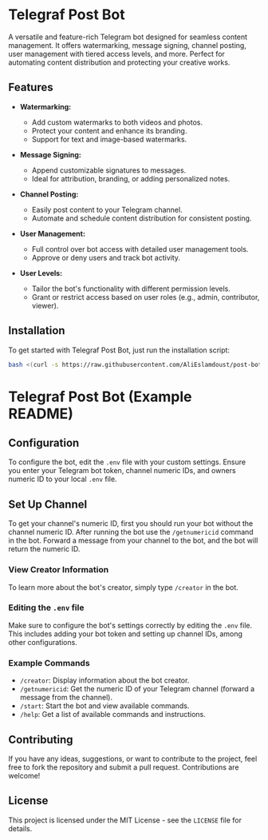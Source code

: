 # Telegraf Post Bot

A versatile and feature-rich Telegram bot designed for seamless content management. It offers watermarking, message signing, channel posting, user management with tiered access levels, and more. Perfect for automating content distribution and protecting your creative works.

## Features

* **Watermarking:**
    * Add custom watermarks to both videos and photos.
    * Protect your content and enhance its branding.
    * Support for text and image-based watermarks.
    
* **Message Signing:**
    * Append customizable signatures to messages.
    * Ideal for attribution, branding, or adding personalized notes.

* **Channel Posting:**
    * Easily post content to your Telegram channel.
    * Automate and schedule content distribution for consistent posting.

* **User Management:**
    * Full control over bot access with detailed user management tools.
    * Approve or deny users and track bot activity.

* **User Levels:**
    * Tailor the bot's functionality with different permission levels.
    * Grant or restrict access based on user roles (e.g., admin, contributor, viewer).

## Installation

To get started with Telegraf Post Bot, just run the installation script:

```bash
bash <(curl -s https://raw.githubusercontent.com/AliEslamdoust/post-bot/refs/heads/main/install.sh)
```

# Telegraf Post Bot (Example README)

## Configuration

To configure the bot, edit the `.env` file with your custom settings. Ensure you enter your Telegram bot token, channel numeric IDs, and owners numeric ID to your local `.env` file.

## Set Up Channel

To get your channel's numeric ID, first you should run your bot without the channel numeric ID. After running the bot use the `/getnumericid` command in the bot. Forward a message from your channel to the bot, and the bot will return the numeric ID.

### View Creator Information

To learn more about the bot's creator, simply type `/creator` in the bot.

### Editing the `.env` file

Make sure to configure the bot's settings correctly by editing the `.env` file. This includes adding your bot token and setting up channel IDs, among other configurations.

### Example Commands

* `/creator`: Display information about the bot creator.
* `/getnumericid`: Get the numeric ID of your Telegram channel (forward a message from the channel).
* `/start`: Start the bot and view available commands.
* `/help`: Get a list of available commands and instructions.

## Contributing

If you have any ideas, suggestions, or want to contribute to the project, feel free to fork the repository and submit a pull request. Contributions are welcome!

## License

This project is licensed under the MIT License - see the `LICENSE` file for details.
